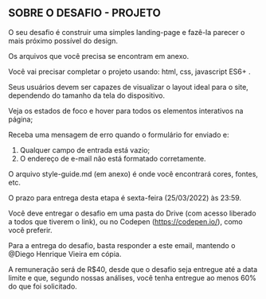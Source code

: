 ## SOBRE O DESAFIO - PROJETO

O seu desafio é construir uma simples landing-page e fazê-la parecer o mais próximo possível do design.

Os arquivos que você precisa se encontram em anexo.

Você vai precisar completar o projeto usando: html, css, javascript ES6+ .

Seus usuários devem ser capazes de visualizar o layout ideal para o site, dependendo do tamanho da tela do dispositivo.

Veja os estados de foco e hover para todos os elementos interativos na página;

Receba uma mensagem de erro quando o formulário for enviado e:
1) Qualquer campo de entrada está vazio;
2) O endereço de e-mail não está formatado corretamente.

O arquivo style-guide.md (em anexo) é onde você encontrará cores, fontes, etc.

O prazo para entrega desta etapa é sexta-feira (25/03/2022) às 23:59.

Você deve entregar o desafio em uma pasta do Drive (com acesso liberado a todos que tiverem o link), ou no Codepen (https://codepen.io/), como você preferir.

Para a entrega do desafio, basta responder a este email, mantendo o @Diego Henrique Vieira em cópia.

A remuneração será de R$40, desde que o desafio seja entregue até a data limite e que, segundo nossas análises, você tenha entregue ao menos 60% do que foi solicitado.

